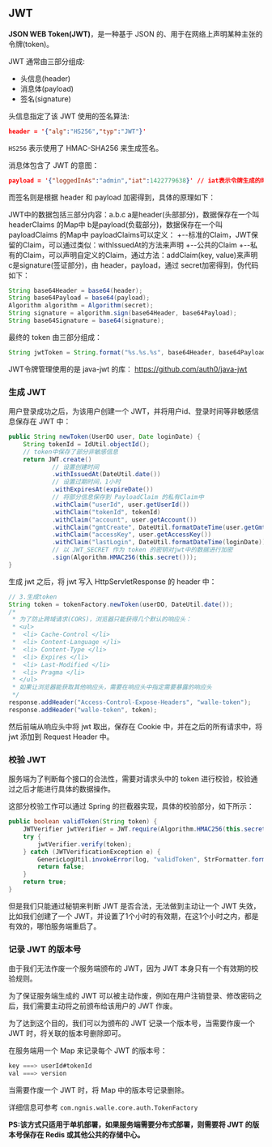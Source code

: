 ## JWT

**JSON WEB Token(JWT)**，是一种基于 JSON 的、用于在网络上声明某种主张的令牌(token)。

JWT 通常由三部分组成: 

- 头信息(header)
- 消息体(payload)
- 签名(signature)

头信息指定了该 JWT 使用的签名算法:

```json
header = '{"alg":"HS256","typ":"JWT"}'
```

`HS256` 表示使用了 HMAC-SHA256 来生成签名。

消息体包含了 JWT 的意图：

```json
payload = '{"loggedInAs":"admin","iat":1422779638}' // iat表示令牌生成的时间
```

而签名则是根据 header 和 payload 加密得到，具体的原理如下：

JWT中的数据包括三部分内容：a.b.c
a是header(头部部分)，数据保存在一个叫 headerClaims 的Map中
b是payload(负载部分)，数据保存在一个叫 payloadClaims 的Map中
    payloadClaims可以定义：
    +--标准的Claim，JWT保留的Claim，可以通过类似：withIssuedAt的方法来声明
    +--公共的Claim
    +--私有的Claim，可以声明自定义的Claim，通过方法：addClaim(key, value)来声明
c是signature(签证部分)，由 header，payload，通过 secret加密得到，伪代码如下：

```java
String base64Header = base64(header);
String base64Payload = base64(payload);
Algorithm algorithm = Algorithm(secret);
String signature = algorithm.sign(base64Header, base64Payload);
String base64Signature = base64(signature);
```
最终的 token 由三部分组成：

```java
String jwtToken = String.format("%s.%s.%s", base64Header, base64Payload, base64Signature);
```

JWT令牌管理使用的是 java-jwt 的库：
https://github.com/auth0/java-jwt



### 生成 JWT

用户登录成功之后，为该用户创建一个 JWT，并将用户id、登录时间等非敏感信息保存在 JWT 中：

```java
public String newToken(UserDO user, Date loginDate) {
    String tokenId = IdUtil.objectId();
    // token中保存了部分非敏感信息
    return JWT.create()
            // 设置创建时间
            .withIssuedAt(DateUtil.date())
            // 设置过期时间，1小时
            .withExpiresAt(expireDate())
            // 将部分信息保存到 PayloadClaim 的私有Claim中
            .withClaim("userId", user.getUserId())
            .withClaim("tokenId", tokenId)
            .withClaim("account", user.getAccount())
            .withClaim("gmtCreate", DateUtil.formatDateTime(user.getGmtCreate()))
            .withClaim("accessKey", user.getAccessKey())
            .withClaim("lastLogin", DateUtil.formatDateTime(loginDate))
            // 以 JWT_SECRET 作为 token 的密钥对jwt中的数据进行加密
            .sign(Algorithm.HMAC256(this.secret()));
}
```

生成 jwt 之后，将 jwt 写入 HttpServletResponse 的 header 中：

```java
// 3.生成token
String token = tokenFactory.newToken(userDO, DateUtil.date());
/*
 * 为了防止跨域请求(CORS)，浏览器只能获得几个默认的响应头：
 * <ul>
 *  <li> Cache-Control </li>
 *  <li> Content-Language </li>
 *  <li> Content-Type </li>
 *  <li> Expires </li>
 *  <li> Last-Modified </li>
 *  <li> Pragma </li>
 * </ul>
 * 如果让浏览器能获取其他响应头，需要在响应头中指定需要暴露的响应头
 */
response.addHeader("Access-Control-Expose-Headers", "walle-token");
response.addHeader("walle-token", token);
```

然后前端从响应头中将 jwt 取出，保存在 Cookie 中，并在之后的所有请求中，将 jwt 添加到 Request Header 中。

### 校验 JWT

服务端为了判断每个接口的合法性，需要对请求头中的 token 进行校验，校验通过之后才能进行具体的数据操作。

这部分校验工作可以通过 Spring 的拦截器实现，具体的校验部分，如下所示：

```java
public boolean validToken(String token) {
    JWTVerifier jwtVerifier = JWT.require(Algorithm.HMAC256(this.secret())).build();
    try {
        jwtVerifier.verify(token);
    } catch (JWTVerificationException e) {
        GenericLogUtil.invokeError(log, "validToken", StrFormatter.format("token={}", token), e);
        return false;
    }
    return true;
}
```

但是我们只能通过秘钥来判断 JWT 是否合法，无法做到主动让一个 JWT 失效，比如我们创建了一个 JWT，并设置了1个小时的有效期，在这1个小时之内，都是有效的，哪怕服务端重启了。

### 记录 JWT 的版本号

由于我们无法作废一个服务端颁布的 JWT，因为 JWT 本身只有一个有效期的校验规则。

为了保证服务端生成的 JWT 可以被主动作废，例如在用户注销登录、修改密码之后，我们需要主动将之前颁布给该用户的 JWT 作废。

为了达到这个目的，我们可以为颁布的 JWT 记录一个版本号，当需要作废一个 JWT 时，将关联的版本号删除即可。

在服务端用一个 Map 来记录每个 JWT 的版本号：

```java
key ===> userId#tokenId
val ===> version
```

当需要作废一个 JWT 时，将 Map 中的版本号记录删除。

详细信息可参考 `com.ngnis.walle.core.auth.TokenFactory`

**PS:该方式只适用于单机部署，如果服务端需要分布式部署，则需要将 JWT 的版本号保存在 Redis 或其他公共的存储中心。**





